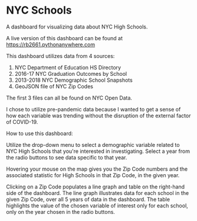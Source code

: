 # NYC Schools
 
A dashboard for visualizing data about NYC High Schools.

A live version of this dashboard can be found at https://rb2661.pythonanywhere.com

This dashboard utilizes data from 4 sources:

1. NYC Department of Education HS Directory
2. 2016-17 NYC Graduation Outcomes by School
3. 2013-2018 NYC Demographic School Snapshots
4. GeoJSON file of NYC Zip Codes

The first 3 files can all be found on NYC Open Data.

I chose to utilize pre-pandemic data because I wanted to get a sense of how each variable was trending without the disruption of the external factor of COVID-19.

How to use this dashboard:

Utilize the drop-down menu to select a demographic variable related to NYC High Schools that you're interested in investigating. Select a year from the radio buttons to see data specific to that year.

Hovering your mouse on the map gives you the Zip Code numbers and the associated statistic for High Schools in that Zip Code, in the given year.

Clicking on a Zip Code populates a line graph and table on the right-hand side of the dashboard. The line graph illustrates data for each school in the given Zip Code, over all 5 years of data in the dashboard. The table highlights the value of the chosen variable of interest only for each school, only on the year chosen in the radio buttons.
